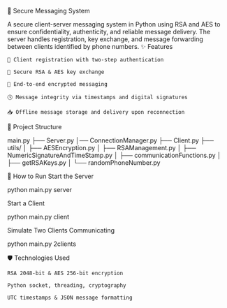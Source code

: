 📡 Secure Messaging System

A secure client-server messaging system in Python using RSA and AES to ensure confidentiality, authenticity, and reliable message delivery. The server handles registration, key exchange, and message forwarding between clients identified by phone numbers.
✨ Features

    🔐 Client registration with two-step authentication

    🔑 Secure RSA & AES key exchange

    💬 End-to-end encrypted messaging

    🕓 Message integrity via timestamps and digital signatures

    📥 Offline message storage and delivery upon reconnection

📁 Project Structure

main.py
├── Server.py
│── ConnectionManager.py
├── Client.py
├── utils/
│   ├── AESEncryption.py
│   ├── RSAManagement.py
│   ├── NumericSignatureAndTimeStamp.py
│   ├── communicationFunctions.py
│   ├── getRSAKeys.py
│   └── randomPhoneNumber.py

🚀 How to Run
Start the Server

python main.py server

Start a Client

python main.py client

Simulate Two Clients Communicating

python main.py 2clients

🛡️ Technologies Used

    RSA 2048-bit & AES 256-bit encryption

    Python socket, threading, cryptography

    UTC timestamps & JSON message formatting
